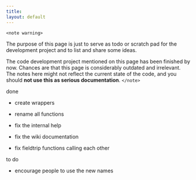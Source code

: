 ```yaml
---
title:
layout: default
---
```


`<note warning>`

The purpose of this page is just to serve as todo or scratch pad for the development project and to list and share some ideas. 

The code development project mentioned on this page has been finished by now. Chances are that this page is considerably outdated and irrelevant. The notes here might not reflect the current state of the code, and you should **not use this as serious documentation**.
`</note>`

done

*  create wrappers

*  rename all functions

*  fix the internal help

*  fix the wiki documentation

*  fix fieldtrip functions calling each other
 

to do
    

*  encourage people to use the new names
